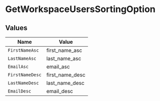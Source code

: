 # GetWorkspaceUsersSortingOption


## Values

| Name            | Value           |
| --------------- | --------------- |
| `FirstNameAsc`  | first_name_asc  |
| `LastNameAsc`   | last_name_asc   |
| `EmailAsc`      | email_asc       |
| `FirstNameDesc` | first_name_desc |
| `LastNameDesc`  | last_name_desc  |
| `EmailDesc`     | email_desc      |
